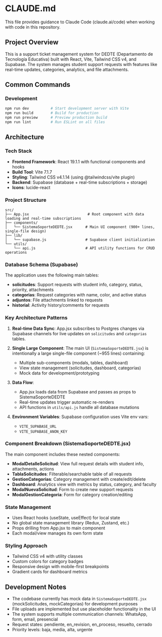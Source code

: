 # CLAUDE.md

This file provides guidance to Claude Code (claude.ai/code) when working with code in this repository.

## Project Overview

This is a support ticket management system for DEDTE (Departamento de Tecnología Educativa) built with React, Vite, Tailwind CSS v4, and Supabase. The system manages student support requests with features like real-time updates, categories, analytics, and file attachments.

## Common Commands

### Development
```bash
npm run dev          # Start development server with Vite
npm run build        # Build for production
npm run preview      # Preview production build
npm run lint         # Run ESLint on all files
```

## Architecture

### Tech Stack
- **Frontend Framework**: React 19.1.1 with functional components and hooks
- **Build Tool**: Vite 7.1.7
- **Styling**: Tailwind CSS v4.1.14 (using @tailwindcss/vite plugin)
- **Backend**: Supabase (database + real-time subscriptions + storage)
- **Icons**: lucide-react

### Project Structure
```
src/
├── App.jsx                           # Root component with data loading and real-time subscriptions
├── components/
│   └── SistemaSoporteDEDTE.jsx      # Main UI component (900+ lines, single-file design)
├── lib/
│   └── supabase.js                  # Supabase client initialization
└── utils/
    └── api.js                       # API utility functions for CRUD operations
```

### Database Schema (Supabase)
The application uses the following main tables:
- **solicitudes**: Support requests with student info, category, status, priority, attachments
- **categorias**: Request categories with name, color, and active status
- **adjuntos**: File attachments linked to requests
- **historial**: Activity history/comments for requests

### Key Architecture Patterns

1. **Real-time Data Sync**: App.jsx subscribes to Postgres changes via Supabase channels for live updates on `solicitudes` and `categorias` tables.

2. **Single Large Component**: The main UI (`SistemaSoporteDEDTE.jsx`) is intentionally a large single-file component (~955 lines) containing:
   - Multiple sub-components (modals, tables, dashboard)
   - View state management (solicitudes, dashboard, categorías)
   - Mock data for development/prototyping

3. **Data Flow**:
   - App.jsx loads data from Supabase and passes as props to SistemaSoporteDEDTE
   - Real-time updates trigger automatic re-renders
   - API functions in `utils/api.js` handle all database mutations

4. **Environment Variables**: Supabase configuration uses Vite env vars:
   - `VITE_SUPABASE_URL`
   - `VITE_SUPABASE_ANON_KEY`

### Component Breakdown (SistemaSoporteDEDTE.jsx)

The main component includes these nested components:
- **ModalDetalleSolicitud**: View full request details with student info, attachments, actions
- **TablaSolicitudes**: Filterable/searchable table of all requests
- **GestionCategorias**: Category management with create/edit/delete
- **Dashboard**: Analytics view with metrics by status, category, and faculty
- **ModalNuevaSolicitud**: Form to create new support requests
- **ModalGestionCategoria**: Form for category creation/editing

### State Management
- Uses React hooks (useState, useEffect) for local state
- No global state management library (Redux, Zustand, etc.)
- Props drilling from App.jsx to main component
- Each modal/view manages its own form state

### Styling Approach
- Tailwind CSS v4 with utility classes
- Custom colors for category badges
- Responsive design with mobile-first breakpoints
- Gradient cards for dashboard metrics

## Development Notes

- The codebase currently has mock data in `SistemaSoporteDEDTE.jsx` (mockSolicitudes, mockCategorias) for development purposes
- File uploads are implemented but use placeholder functionality in the UI
- The system supports multiple communication channels: WhatsApp, form, email, presencial
- Request states: pendiente, en_revision, en_proceso, resuelto, cerrado
- Priority levels: baja, media, alta, urgente
